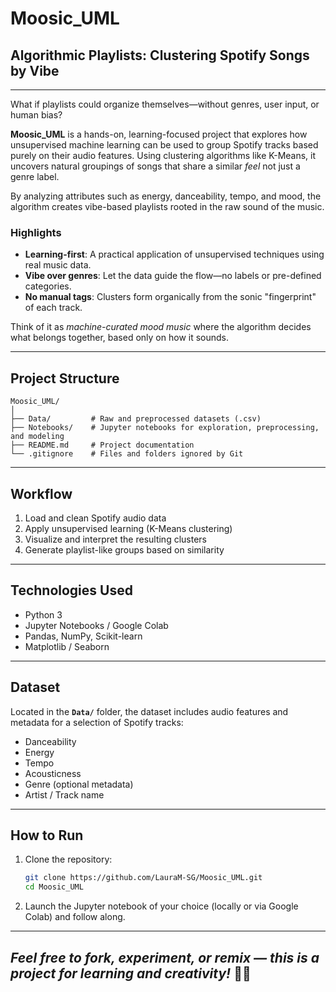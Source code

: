 # Moosic_UML 
## Algorithmic Playlists: Clustering Spotify Songs by Vibe 
---

What if playlists could organize themselves—without genres, user input, or human bias?

**Moosic_UML** is a hands-on, learning-focused project that explores how unsupervised machine learning can be used to group Spotify tracks based purely on their audio features. Using clustering algorithms like K-Means, it uncovers natural groupings of songs that share a similar *feel* not just a genre label.

By analyzing attributes such as energy, danceability, tempo, and mood, the algorithm creates vibe-based playlists rooted in the raw sound of the music.

### Highlights

- **Learning-first**: A practical application of unsupervised techniques using real music data.
- **Vibe over genres**: Let the data guide the flow—no labels or pre-defined categories.
- **No manual tags**: Clusters form organically from the sonic "fingerprint" of each track.

Think of it as *machine-curated mood music* where the algorithm decides what belongs together, based only on how it sounds.

---
## Project Structure
```
Moosic_UML/
│
├── Data/         # Raw and preprocessed datasets (.csv)
├── Notebooks/    # Jupyter notebooks for exploration, preprocessing, and modeling
├── README.md     # Project documentation
└── .gitignore    # Files and folders ignored by Git
```


---

## Workflow

1. Load and clean Spotify audio data  
2. Apply unsupervised learning (K-Means clustering)  
3. Visualize and interpret the resulting clusters  
4. Generate playlist-like groups based on similarity  

---

## Technologies Used

- Python 3  
- Jupyter Notebooks / Google Colab  
- Pandas, NumPy, Scikit-learn  
- Matplotlib / Seaborn  

---

## Dataset

Located in the **`Data/`** folder, the dataset includes audio features and metadata for a selection of Spotify tracks:

- Danceability  
- Energy  
- Tempo  
- Acousticness  
- Genre (optional metadata)  
- Artist / Track name  

---

## How to Run

1. Clone the repository:
   ```bash
   git clone https://github.com/LauraM-SG/Moosic_UML.git
   cd Moosic_UML
   
2. Launch the Jupyter notebook of your choice (locally or via Google Colab) and follow along.

---


  ## *Feel free to fork, experiment, or remix — this is a project for learning and creativity!* 🚀✨

